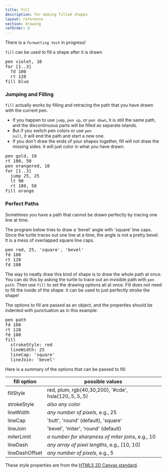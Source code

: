 ```yaml
---
title: fill
description: for making filled shapes
layout: reference
section: drawing
refOrder: 8
---
```


There is a <code>formatting test</code> in progress!

`fill` can be used to fill a shape after it is drawn

<pre class="jumbo">
pen violet, 10
for [1..3]
  fd 100
  rt 120
fill <span data-dfn="fill color">blue</span>
</pre>

<script type="demo" height=199 width=199>
setup ->
  jumpto -25, -50
demo ->
  pen violet, 10
  for [1..3]
    fd 100
    rt 120
  fill blue
</script>


### Jumping and Filling

<code class="jumbo-inline">fill</code> actually works by filling and retracing the path
that you have drawn with the current pen.

- If you happen to use <code class="jumbo-inline">jump</code>, <code class="jumbo-inline">pen up</code>,
  or <code class="jumbo-inline">pen down</code>, it is still the same path, and the
  discontinuous parts will be filled as separate islands.
- But if you switch pen colors or use <code class="jumbo-inline">pen null</code>, it
  will end the path and start a new one.
- If you don't draw the ends of your shapes together, fill will
  not draw the missing sides: it will just color in what you have drawn.

<pre class="examp">
pen gold, 10
rt 180, 50
pen orangered, 10
for [1..3]
  jump 25, 25
  lt 90
  rt 180, 50
fill orange
</pre>

<script type="demo" height=249 width=249>
setup ->
  moveto -25, 50
demo ->
  pen gold, 10
  rt 180, 50
  pen orangered, 10
  for [1..3]
    jump 25, 25
    lt 90
    rt 180, 50
  pause 1
  fill orange
</script>

### Perfect Paths

Sometimes you have a path that cannot be drawn perfectly by tracing
one line at time.

The program below tries to draw a 'bevel' angle with 'square'
line caps.  Since the turtle traces out one line at a time, the angle is not
a pretty bevel.  It is a mess of overlapped square line caps.

<pre class="examp">
pen red, 25, 'square', 'bevel'
fd 100
rt 120
fd 100
</pre>

<script type="demo" height=199>
setup ->
  moveto -50, -50
  turnto 30
demo ->
  pen red, 25, 'square', 'bevel'
  fd 100
  rt 120
  fd 100
</script>

The way to neatly draw this kind of shape is to draw the whole path
at once.  You can do this by asking the turtle to trace out
an invisible path with <code>pen path</code>.  Then use <code>fill</code>
to set the drawing options all at once.  Fill does not need to fill
the inside of the shape: it can be used to just perfectly stroke the
shape!

The options to fill are passed as an object, and the properties
should be indented with punctuation as in this example:

<pre class="examp">
pen path
fd 100
rt 120
fd 100
fill
  strokeStyle: red
  lineWidth: 25
  lineCap: 'square'
  lineJoin: 'bevel'
</pre>

<script type="demo" height=199>
setup ->
  moveto -50, -50
  turnto 30
demo ->
  pen path
  fd 100
  rt 120
  fd 100
  fill
    strokeStyle: red
    lineWidth: 25
    lineCap: 'square'
    lineJoin: 'bevel'
</script>

Here is a summary of the options that can be passed to fill:

| fill option         | possible values                                       |
|---------------------|-------------------------------------------------------|
| fillStyle           | red, plum, rgb(40,30,200), '#cde', hsla(120,.5,.5,.5) |
| strokeStyle         | *also any color*                                      |
| lineWidth           | *any number of pixels*, e.g., 25                      |
| lineCap             | 'butt', 'round' (default), 'square'                   |
| lineJoin            | 'bevel', 'miter', 'round' (default)                   |
| miterLimit          | *a number for sharpness of miter joins*, e.g., 10     |
| lineDash            | *any array of pixel lengths*, e.g., [10, 10]          |
| lineDashOffset      | *any number of pixels*, e.g., 5                       |

These style properties are from the [HTML5 2D Canvas standard](https://developer.mozilla.org/en-US/docs/Web/API/CanvasRenderingContext2D).

